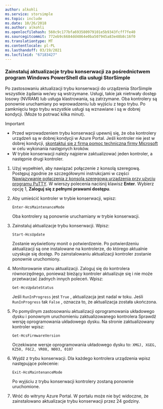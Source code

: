 ```yaml
---
author: alkohli
ms.service: storsimple
ms.topic: include
ms.date: 10/26/2018
ms.author: alkohli
ms.openlocfilehash: 560c9c177bfa693580979101e5b9343fcff7fe40
ms.sourcegitcommit: 772eb9c6684dd4864e0ba507945a83e48b8c16f0
ms.translationtype: MT
ms.contentlocale: pl-PL
ms.lasthandoff: 03/19/2021
ms.locfileid: "67183427"
---
```

### <a name="install-maintenance-mode-updates-via-windows-powershell-for-storsimple"></a>Zainstaluj aktualizacje trybu konserwacji za pośrednictwem program Windows PowerShell dla usługi StorSimple

Po zastosowaniu aktualizacji trybu konserwacji do urządzenia StorSimple wszystkie żądania we/wy są wstrzymane. Usługi, takie jak nietrwały dostęp losowy (NVRAM) lub usługa klastrowania, są zatrzymane. Oba kontrolery są ponownie uruchamiany po wprowadzeniu lub wyjściu z tego trybu. Po zamknięciu tego trybu wszystkie usługi są wznawiane i są w dobrej kondycji. (Może to potrwać kilka minut).

> [!IMPORTANT]
> * Przed wprowadzeniem trybu konserwacji upewnij się, że oba kontrolery urządzeń są w dobrej kondycji w Azure Portal. Jeśli kontroler nie jest w dobrej kondycji, [skontaktuj się z firmą pomoc techniczna firmy Microsoft](../articles/storsimple/storsimple-8000-contact-microsoft-support.md) w celu wykonania następnych kroków.
> * W trybie konserwacji należy najpierw zaktualizować jeden kontroler, a następnie drugi kontroler.

1. Użyj wypełnień, aby nawiązać połączenie z konsolą szeregową. Postępuj zgodnie ze szczegółowymi instrukcjami w części [Nawiązywanie połączenia z konsolą szeregową urządzenia przy użyciu programu PuTTY](../articles/storsimple/storsimple-8000-deployment-walkthrough-u2.md#use-putty-to-connect-to-the-device-serial-console). W wierszy polecenia naciśnij klawisz **Enter**. Wybierz opcję 1, **Zaloguj się z pełnymi prawami dostępu**.

2. Aby umieścić kontroler w trybie konserwacji, wpisz:
    
    `Enter-HcsMaintenanceMode`

    Oba kontrolery są ponownie uruchamiany w trybie konserwacji.

3. Zainstaluj aktualizacje trybu konserwacji. Wpisz:

    `Start-HcsUpdate`

    Zostanie wyświetlony monit o potwierdzenie. Po potwierdzeniu aktualizacji są one instalowane na kontrolerze, do którego aktualnie uzyskuje się dostęp. Po zainstalowaniu aktualizacji kontroler zostanie ponownie uruchomiony.

4. Monitorowanie stanu aktualizacji. Zaloguj się do kontrolera równorzędnego, ponieważ bieżący kontroler aktualizuje się i nie może przetwarzać żadnych innych poleceń. Wpisz:

    `Get-HcsUpdateStatus`

    Jeśli `RunInProgress` jest `True` , aktualizacja jest nadal w toku. Jeśli `RunInProgress` tak `False` , oznacza to, że aktualizacja została ukończona.

5. Po pomyślnym zastosowaniu aktualizacji oprogramowania układowego dysku i ponownym uruchomieniu zaktualizowanego kontrolera Sprawdź wersję oprogramowania układowego dysku. Na stronie zaktualizowany kontroler wpisz:

    `Get-HcsFirmwareVersion`
   
    Oczekiwane wersje oprogramowania układowego dysku to:  `XMGJ, XGEG, KZ50, F6C2, VR08, N003, 0107`

6. Wyjdź z trybu konserwacji. Dla każdego kontrolera urządzenia wpisz następujące polecenie:

    `Exit-HcsMaintenanceMode`

    Po wyjściu z trybu konserwacji kontrolery zostaną ponownie uruchomione.

7. Wróć do witryny Azure Portal. W portalu może nie być widoczne, że zainstalowano aktualizacje trybu konserwacji przez 24 godziny.